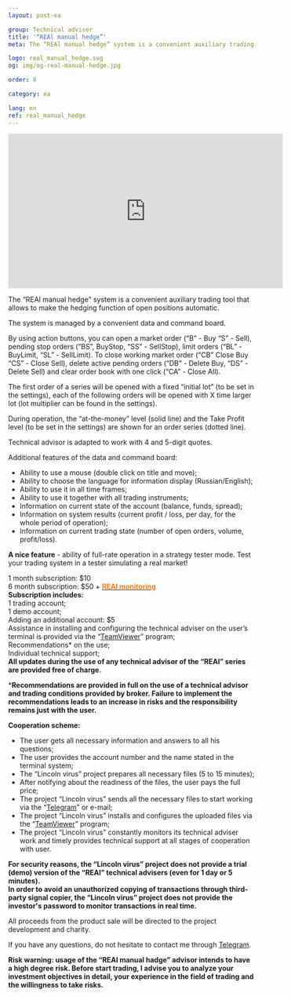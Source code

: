 ```yaml
---
layout: post-ea

group: Technical adviser
title: '“REAl manual hedge”'
meta: The “REAl manual hedge” system is a convenient auxiliary trading tool that allows to make the hedging function of open positions automatic. All proceeds from the product sale will be directed to the project development and charity.

logo: real_manual_hedge.svg
og: img/og-real-manual-hedge.jpg

order: 8

category: ea

lang: en
ref: real_manual_hedge
---
```


<div class="video-container mb-3">
  <iframe class="mx-auto d-block" width="560" height="315" src="https://www.youtube.com/embed/rZQnHByerlY?rel=0&amp;controls=2&amp;showinfo=0" frameborder="0" allow="autoplay; encrypted-media" allowfullscreen> </iframe>
</div>


The “REAl manual hedge” system is a convenient auxiliary trading tool that allows to make the hedging function of open positions automatic.  

The system is managed by a convenient data and command board.  

By using action buttons, you can open a market order (“B” - Buy “S” - Sell), pending stop orders (“BS”, BuyStop, “SS” - SellStop), limit orders (“BL” - BuyLimit, “SL” - SellLimit). To close working market order (“CB” Close Buy “CS” - Close Sell), delete active pending orders (“DB” - Delete Buy, “DS” - Delete Sell) and clear order book with one click (“CA” - Close All).  

The first order of a series will be opened with a fixed “initial lot” (to be set in the settings), each of the following orders will be opened with X time larger lot (lot multiplier can be found in the settings).  

During operation, the “at-the-money” level (solid line) and the Take Profit level (to be set in the settings) are shown for an order series (dotted line).  

Technical advisor is adapted to work with 4 and 5-digit quotes.  

Additional features of the data and command board:

  - Ability to use a mouse (double click on title and move);
  - Ability to choose the language for information display (Russian/English);
  - Ability to use it in all time frames;
  - Ability to use it together with all trading instruments;
  - Information on current state of the account (balance, funds, spread);
  - Information on system results (current profit / loss, per day, for the whole period of operation);
  - Information on current trading state (number of open orders, volume, profit/loss).
  
**A nice feature** - ability of full-rate operation in a strategy tester mode. Test your trading system in a tester simulating a real market!  

  1 month subscription: $10  
  6 month subscription: $50 + **<a href="https://lincolnvirus.com/projects/forex/real_monitoring.html" target="_blank"><span style="color:#f07e20">REAl monitoring</span></a>**  
  **Subscription includes:**  
  1 trading account;  
  1 demo account;  
  Adding an additional account: $5  
  Assistance in installing and configuring the technical adviser on the user’s terminal is provided via the “<a href="https://www.teamviewer.com/" target="_blank">TeamViewer</a>” program;  
  Recommendations* on the use;  
  Individual technical support;  
  **All updates during the use of any technical advisor of the “REAl” series are provided free of charge.**
  
  ***Recommendations are provided in full on the use of a technical advisor and trading conditions provided by broker. Failure to implement the recommendations leads to an increase in risks and the responsibility remains just with the user.**
  
  **Cooperation scheme:**
  
- The user gets all necessary information and answers to all his questions;  
- The user provides the account number and the name stated in the terminal system;  
- The “Lincoln virus” project prepares all necessary files (5 to 15 minutes);  
- After notifying about the readiness of the files, the user pays the full price;  
- The project “Lincoln virus” sends all the necessary files to start working via the “<a href="https://t.me/chutkoy" target="_blank">Telegram</a>” or e-mail;  
- The project “Lincoln virus” installs and configures the uploaded files via the “<a href="https://www.teamviewer.com/" target="_blank">TeamViewer</a>” program;  
- The project “Lincoln virus” constantly monitors its technical adviser work and timely provides technical support at all stages of cooperation with user.  

**For security reasons, the “Lincoln virus” project does not provide a trial (demo) version of the “REAl” technical advisers (even for 1 day or 5 minutes).**  
**In order to avoid an unauthorized copying of transactions through third-party signal copier, the “Lincoln virus” project does not provide the investor's password to monitor transactions in real time.**  

All proceeds from the product sale will be directed to the project development and charity.  

If you have any questions, do not hesitate to contact me through <a href="https://t.me/chutkoy" target="_blank">Telegram</a>.  

**Risk warning: usage of the “REAl manual hadge” advisor intends to have a high degree risk. Before start trading, I advise you to analyze your investment objectives in detail, your experience in the field of trading and the willingness to take risks.**
